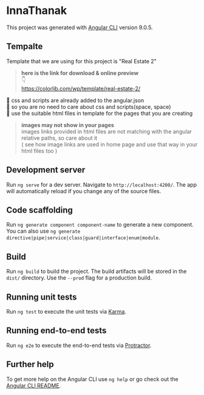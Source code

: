 # InnaThanak

This project was generated with [Angular CLI](https://github.com/angular/angular-cli) version 9.0.5.

## Tempalte

Template that we are using for this project is "Real Estate 2"
>**here is the link for download & online preview**  
                   👇  
https://colorlib.com/wp/template/real-estate-2/  

🔘 css and scripts are already added to the angular.json  
🔘 so you are no need to care about css and scripts(space, space)  
🔘 use the suitable html files in template for the pages that you are creating  

>**images may not show in your pages**  
images links provided in html files are not matching with the angular relative paths, so care about it  
( see how image links are used in home page and use that way in your html files too )

## Development server

Run `ng serve` for a dev server. Navigate to `http://localhost:4200/`. The app will automatically reload if you change any of the source files.

## Code scaffolding

Run `ng generate component component-name` to generate a new component. You can also use `ng generate directive|pipe|service|class|guard|interface|enum|module`.

## Build

Run `ng build` to build the project. The build artifacts will be stored in the `dist/` directory. Use the `--prod` flag for a production build.

## Running unit tests

Run `ng test` to execute the unit tests via [Karma](https://karma-runner.github.io).

## Running end-to-end tests

Run `ng e2e` to execute the end-to-end tests via [Protractor](http://www.protractortest.org/).

## Further help

To get more help on the Angular CLI use `ng help` or go check out the [Angular CLI README](https://github.com/angular/angular-cli/blob/master/README.md).
